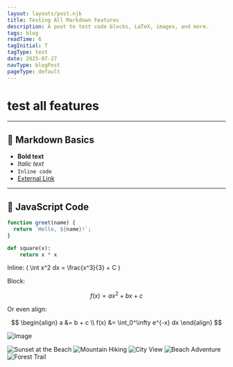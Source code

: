 ```yaml
---
layout: layouts/post.njk
title: Testing All Markdown Features
description: A post to test code blocks, LaTeX, images, and more.
tags: blog
readTime: 6
tagInitial: T
tagType: test
date: 2025-07-27
navType: blogPost
pageType: default
---
```


# test all features
---

## 📝 Markdown Basics

- **Bold text**
- _Italic text_
- `Inline code`
- [External Link](https://example.com)

---


## 🧠 JavaScript Code

```js
function greet(name) {
  return `Hello, ${name}!`;
}
``` 
```python
def square(x):
    return x * x

```

Inline: \( \int x^2 dx = \frac{x^3}{3} + C \)

Block:

$$
f(x) = ax^2 + bx + c
$$

Or even align:

$$
\begin{align}
a &= b + c \\
f(x) &= \int_0^\infty e^{-x} dx
\end{align}
$$


![Image](/resources/images/example.jpg)




<div class="photo-reel">
  <img src="https://upload.wikimedia.org/wikipedia/commons/5/51/Havelock_Island%2C_Mangrove_tree_on_the_beach%2C_Andaman_Islands.jpg" alt="Sunset at the Beach" class="photo-item">
  <img src="https://upload.wikimedia.org/wikipedia/commons/1/16/Sofia_Massif_and_Sofia_Glacier%2C_Karachay-Cherkessia%2C_Caucasus_Mountains.jpg" alt="Mountain Hiking" class="photo-item">
  <img src="https://upload.wikimedia.org/wikipedia/commons/8/80/NYC_wideangle_south_from_Top_of_the_Rock.jpg" alt="City View" class="photo-item">
  <img src="https://upload.wikimedia.org/wikipedia/commons/b/b9/Mystic_Beach%2C_Vancouver_Island%2C_Canada_10.jpg" alt="Beach Adventure" class="photo-item">
  <img src="https://upload.wikimedia.org/wikipedia/commons/4/4e/Beech_Forest_%28AU%29%2C_Great_Otway_National_Park%2C_Beauchamp_Falls_--_2019_--_1271.jpg" alt="Forest Trail" class="photo-item">
</div>
